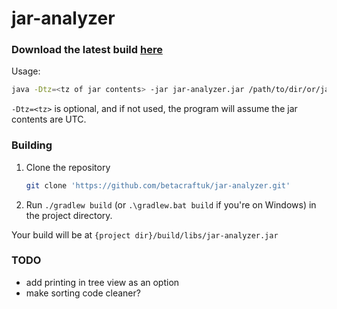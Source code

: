 # jar-analyzer

### Download the latest build [here](https://github.com/betacraftuk/jar-analyzer/releases/latest/download/jar-analyzer.jar)

Usage:
```sh
java -Dtz=<tz of jar contents> -jar jar-analyzer.jar /path/to/dir/or/jar/to/analyze
```

`-Dtz=<tz>` is optional, and if not used, the program will assume the jar contents are UTC.

### Building

1. Clone the repository
	```sh
	git clone 'https://github.com/betacraftuk/jar-analyzer.git'
	```
2. Run `./gradlew build` (or `.\gradlew.bat build` if you're on Windows) in the project directory.

Your build will be at `{project dir}/build/libs/jar-analyzer.jar`

### TODO
- add printing in tree view as an option
- make sorting code cleaner?